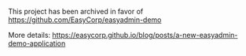 This project has been archived in favor of https://github.com/EasyCorp/easyadmin-demo

More details: https://easycorp.github.io/blog/posts/a-new-easyadmin-demo-application
